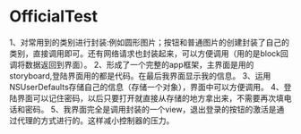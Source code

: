 # OfficialTest
1、对常用到的类别进行封装:例如圆形图片；按钮和普通图片的创建封装了自己的类别，直接调用即可。还有网络请求也封装起来，可以方便调用（用的是block回调将数据返回到界面）。
2、形成了一个完整的app框架，主界面是用的storyboard,登陆界面用的都是代码。在最后我界面显示我的信息。
3、运用NSUserDefaults存储自己的信息（存储一个对象），界面中可以方便调用。
4、登陆界面可以记住密码，以后只要打开就直接从存储的地方拿出来，不需要再次填电话和密码。
5、我界面完全是调用封装的一个view，退出登录的按钮的激活是通过代理的方式进行的。这样减小控制器的压力。
